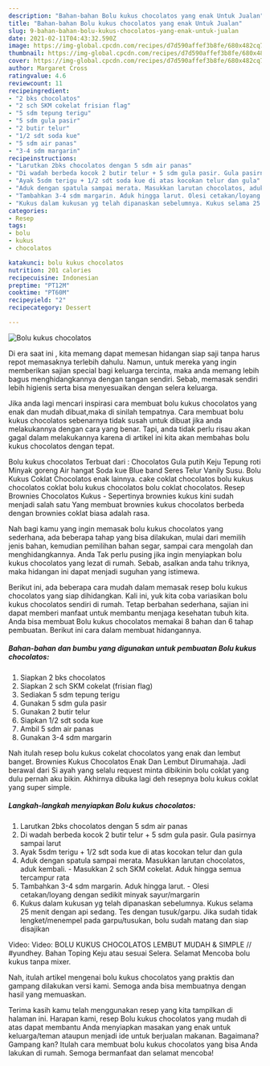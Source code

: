```yaml
---
description: "Bahan-bahan Bolu kukus chocolatos yang enak Untuk Jualan"
title: "Bahan-bahan Bolu kukus chocolatos yang enak Untuk Jualan"
slug: 9-bahan-bahan-bolu-kukus-chocolatos-yang-enak-untuk-jualan
date: 2021-02-11T04:43:32.590Z
image: https://img-global.cpcdn.com/recipes/d7d590affef3b8fe/680x482cq70/bolu-kukus-chocolatos-foto-resep-utama.jpg
thumbnail: https://img-global.cpcdn.com/recipes/d7d590affef3b8fe/680x482cq70/bolu-kukus-chocolatos-foto-resep-utama.jpg
cover: https://img-global.cpcdn.com/recipes/d7d590affef3b8fe/680x482cq70/bolu-kukus-chocolatos-foto-resep-utama.jpg
author: Margaret Cross
ratingvalue: 4.6
reviewcount: 11
recipeingredient:
- "2 bks chocolatos"
- "2 sch SKM cokelat frisian flag"
- "5 sdm tepung terigu"
- "5 sdm gula pasir"
- "2 butir telur"
- "1/2 sdt soda kue"
- "5 sdm air panas"
- "3-4 sdm margarin"
recipeinstructions:
- "Larutkan 2bks chocolatos dengan 5 sdm air panas"
- "Di wadah berbeda kocok 2 butir telur + 5 sdm gula pasir. Gula pasirnya sampai larut"
- "Ayak 5sdm terigu + 1/2 sdt soda kue di atas kocokan telur dan gula"
- "Aduk dengan spatula sampai merata. Masukkan larutan chocolatos, aduk kembali. Masukkan 2 sch SKM cokelat. Aduk hingga semua tercampur rata"
- "Tambahkan 3-4 sdm margarin. Aduk hingga larut. Olesi cetakan/loyang dengan sedikit minyak sayur/margarin"
- "Kukus dalam kukusan yg telah dipanaskan sebelumnya. Kukus selama 25 menit dengan api sedang. Tes dengan tusuk/garpu. Jika sudah tidak lengket/menempel pada garpu/tusukan, bolu sudah matang dan siap disajikan"
categories:
- Resep
tags:
- bolu
- kukus
- chocolatos

katakunci: bolu kukus chocolatos 
nutrition: 201 calories
recipecuisine: Indonesian
preptime: "PT12M"
cooktime: "PT60M"
recipeyield: "2"
recipecategory: Dessert

---
```



![Bolu kukus chocolatos](https://img-global.cpcdn.com/recipes/d7d590affef3b8fe/680x482cq70/bolu-kukus-chocolatos-foto-resep-utama.jpg)

Di era  saat ini , kita memang dapat memesan hidangan siap saji tanpa harus repot memasaknya terlebih dahulu. Namun, untuk mereka yang ingin memberikan sajian special bagi keluarga tercinta, maka anda memang lebih bagus menghidangkannya dengan tangan sendiri. Sebab, memasak sendiri lebih higienis serta bisa menyesuaikan dengan selera keluarga.

Jika anda lagi mencari inspirasi cara membuat bolu kukus chocolatos yang enak dan mudah dibuat,maka di sinilah tempatnya. Cara membuat bolu kukus chocolatos  sebenarnya tidak susah untuk dibuat jika anda melakukannya dengan cara yang benar. Tapi, anda tidak perlu risau akan gagal dalam melakukannya 
karena di artikel ini kita akan membahas bolu kukus chocolatos dengan tepat.  

Bolu kukus chocolatos Terbuat dari : Chocolatos Gula putih Keju Tepung roti Minyak goreng Air hangat Soda kue Blue band Seres Telur Vanily Susu. Bolu Kukus Coklat Chocolatos enak lainnya. cake coklat chocolatos bolu kukus chocolatos coklat bolu kukus chocolatos bolu coklat chocolatos. Resep Brownies Chocolatos Kukus - Sepertinya brownies kukus kini sudah menjadi salah satu Yang membuat brownies kukus chocolatos berbeda dengan brownies coklat biasa adalah rasa.

Nah bagi kamu yang ingin memasak bolu kukus chocolatos yang sederhana, ada beberapa tahap yang bisa dilakukan, mulai dari memilih jenis bahan, kemudian pemilihan bahan segar, sampai cara mengolah dan menghidangkannya. Anda Tak perlu pusing jika ingin menyiapkan bolu kukus chocolatos yang lezat di rumah. Sebab, asalkan anda  tahu triknya, maka hidangan ini dapat menjadi suguhan yang istimewa.

Berikut ini, ada beberapa cara mudah dalam memasak resep bolu kukus chocolatos yang siap dihidangkan. Kali ini, yuk kita coba variasikan bolu kukus chocolatos sendiri di rumah. Tetap berbahan sederhana, sajian ini dapat memberi manfaat untuk membantu menjaga kesehatan tubuh kita. Anda bisa membuat Bolu kukus chocolatos memakai 8 bahan dan 6 tahap pembuatan. Berikut ini cara dalam membuat hidangannya.

<!--inarticleads1-->

##### Bahan-bahan dan bumbu yang digunakan untuk pembuatan Bolu kukus chocolatos:

1. Siapkan 2 bks chocolatos
1. Siapkan 2 sch SKM cokelat (frisian flag)
1. Sediakan 5 sdm tepung terigu
1. Gunakan 5 sdm gula pasir
1. Gunakan 2 butir telur
1. Siapkan 1/2 sdt soda kue
1. Ambil 5 sdm air panas
1. Gunakan 3-4 sdm margarin


Nah itulah resep bolu kukus cokelat chocolatos yang enak dan lembut banget. Brownies Kukus Chocolatos Enak Dan Lembut Dirumahaja. Jadi berawal dari Si ayah yang selalu request minta dibikinin bolu coklat yang dulu pernah aku bikin. Akhirnya dibuka lagi deh resepnya bolu kukus coklat yang super simple. 

<!--inarticleads2-->

##### Langkah-langkah menyiapkan Bolu kukus chocolatos:

1. Larutkan 2bks chocolatos dengan 5 sdm air panas
1. Di wadah berbeda kocok 2 butir telur + 5 sdm gula pasir. Gula pasirnya sampai larut
1. Ayak 5sdm terigu + 1/2 sdt soda kue di atas kocokan telur dan gula
1. Aduk dengan spatula sampai merata. Masukkan larutan chocolatos, aduk kembali. - Masukkan 2 sch SKM cokelat. Aduk hingga semua tercampur rata
1. Tambahkan 3-4 sdm margarin. Aduk hingga larut. - Olesi cetakan/loyang dengan sedikit minyak sayur/margarin
1. Kukus dalam kukusan yg telah dipanaskan sebelumnya. Kukus selama 25 menit dengan api sedang. Tes dengan tusuk/garpu. Jika sudah tidak lengket/menempel pada garpu/tusukan, bolu sudah matang dan siap disajikan


Video: Video: BOLU KUKUS CHOCOLATOS LEMBUT MUDAH &amp; SIMPLE // #yundhey. Bahan Toping Keju atau sesuai Selera. Selamat Mencoba bolu kukus tanpa mixer. 

Nah, itulah artikel mengenai  bolu kukus chocolatos  yang praktis dan gampang dilakukan versi kami. Semoga anda bisa membuatnya dengan hasil yang memuaskan. 

Terima kasih kamu telah menggunakan resep yang kita tampilkan di halaman ini. Harapan kami, resep  Bolu kukus chocolatos yang mudah di atas dapat membantu Anda menyiapkan masakan yang enak untuk keluarga/teman ataupun menjadi ide untuk berjualan makanan. Bagaimana? Gampang kan? Itulah cara membuat bolu kukus chocolatos yang bisa Anda lakukan di rumah. Semoga bermanfaat dan selamat mencoba!

